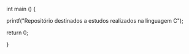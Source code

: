 int main () {
  
  printf("Repositório destinados a estudos realizados na linguagem C");
  
  return 0;
  
}
